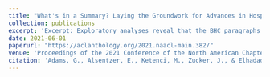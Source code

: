```yaml
---
title: "What's in a Summary? Laying the Groundwork for Advances in Hospital-Course Summarization"
collection: publications
excerpt: 'Excerpt: Exploratory analyses reveal that the BHC paragraphs are highly abstractive with some long extracted fragments; are concise yet comprehensive; differ in style and content organization from the source notes; exhibit minimal lexical cohesion; and represent silver-standard references.'
date: 2021-06-01
paperurl: "https://aclanthology.org/2021.naacl-main.382/"
venue: 'Proceedings of the 2021 Conference of the North American Chapter of the Association for Computational Linguistics: Human Language Technologies'
citation: 'Adams, G., Alsentzer, E., Ketenci, M., Zucker, J., & Elhadad, N. (2021, June). What's in a Summary? Laying the Groundwork for Advances in Hospital-Course Summarization. In Proceedings of the conference. Association for Computational Linguistics. North American Chapter. Meeting (Vol. 2021, p. 4794).'
---
```

